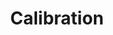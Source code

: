 ---
layout: default
title: Calibration
nav_order: 6
description: "E-TKT"
parent: Do it yourself!
---